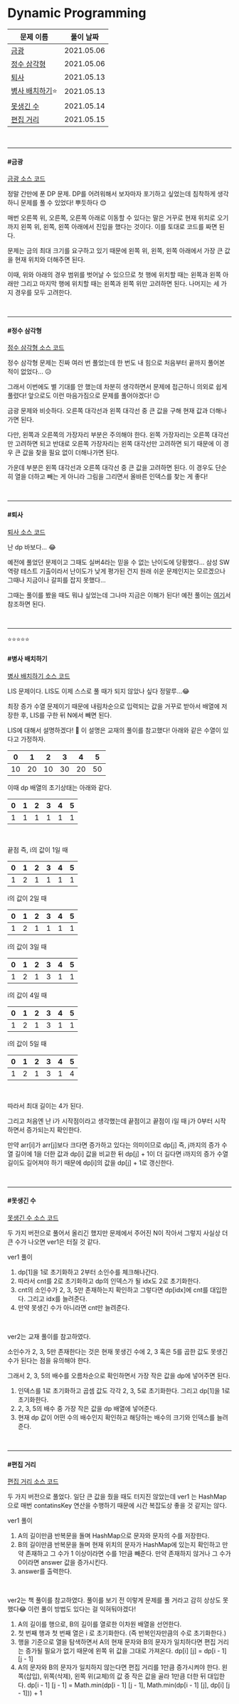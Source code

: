 # Dynamic Programming

| 문제 이름                        | 풀이 날짜  |
| -------------------------------- | ---------- |
| [금광](#금광)                    | 2021.05.06 |
| [정수 삼각형](#정수-삼각형)      | 2021.05.06 |
| [퇴사](#퇴사)                    | 2021.05.13 |
| [병사 배치하기](#병사-배치하기)⭐ | 2021.05.13 |
| [못생긴 수](#못생긴-수)          | 2021.05.14 |
| [편집 거리](#편집-거리)          | 2021.05.15 |

<br>

<hr>

#### #금광

[금광 소스 코드](https://github.com/hjyeon-n/java-for-coding-test/blob/master/Dynamic%20Programming/hjyeon-n/%EA%B8%B0%EC%B6%9C%20%EB%AC%B8%EC%A0%9C/%EA%B8%88%EA%B4%91.java)

정말 간만에 푼 DP 문제. DP를 어려워해서 보자마자 포기하고 싶었는데 침착하게 생각하니 문제를 풀 수 있었다! 뿌듯하다 😊

매번 오른쪽 위, 오른쪽, 오른쪽 아래로 이동할 수 있다는 말은 거꾸로 현재 위치로 오기까지 왼쪽 위, 왼쪽, 왼쪽 아래에서 진입을 했다는 것이다. 이를 토대로 코드를 짜면 된다.

문제는 금의 최대 크기를 요구하고 있기 때문에 왼쪽 위, 왼쪽, 왼쪽 아래에서 가장 큰 값을 현재 위치와 더해주면 된다.

이때, 위와 아래의 경우 범위를 벗어날 수 있으므로 첫 행에 위치할 때는 왼쪽과 왼쪽 아래만 그리고 마지막 행에 위치할 때는 왼쪽과 왼쪽 위만 고려하면 된다. 나머지는 세 가지 경우를 모두 고려한다.

<br>

<hr>

#### #정수 삼각형

[정수 삼각형 소스 코드](https://github.com/hjyeon-n/java-for-coding-test/blob/master/Dynamic%20Programming/hjyeon-n/%EA%B8%B0%EC%B6%9C%20%EB%AC%B8%EC%A0%9C/%EC%A0%95%EC%88%98%20%EC%82%BC%EA%B0%81%ED%98%95.java)

정수 삼각형 문제는 진짜 여러 번 풀었는데 한 번도 내 힘으로 처음부터 끝까지 풀어본 적이 없었다... 😥

그래서 이번에도 별 기대를 안 했는데 차분히 생각하면서 문제에 접근하니 의외로 쉽게 풀렸다! 앞으로도 이런 마음가짐으로 문제를 풀어야겠다! 😉

금광 문제와 비슷하다. 오른쪽 대각선과 왼쪽 대각선 중 큰 값을 구해 현재 값과 더해나가면 된다.

다만, 왼쪽과 오른쪽의 가장자리 부분은 주의해야 한다. 왼쪽 가장자리는 오른쪽 대각선만 고려하면 되고 반대로 오른쪽 가장자리는 왼쪽 대각선만 고려하면 되기 때문에 이 경우 큰 값을 찾을 필요 없이 더해나가면 된다.

가운데 부분은 왼쪽 대각선과 오른쪽 대각선 중 큰 값을 고려하면 된다. 이 경우도 단순히 열을 더하고 빼는 게 아니라 그림을 그리면서 올바른 인덱스를 찾는 게 좋다! 

<br>

<hr>

#### #퇴사

[퇴사 소스 코드](https://github.com/hjyeon-n/java-for-coding-test/blob/master/Dynamic%20Programming/hjyeon-n/%EA%B8%B0%EC%B6%9C%20%EB%AC%B8%EC%A0%9C/%ED%87%B4%EC%82%AC.java)

난 dp 바보다... 😂 

예전에 풀었던 문제이고 그때도 실버4라는 믿을 수 없는 난이도에 당황했다... 삼성 SW 역량 테스트 기출이라서 난이도가 낮게 평가된 건지 원래 쉬운 문제인지는 모르겠으나 그때나 지금이나 갈피를 잡지 못했다...

그때는 풀이를 봤을 때도 뭐냐 싶었는데 그나마 지금은 이해가 된다! 예전 풀이는 [여기](https://github.com/hjyeon-n/Algorithm_study/blob/master/Problem%20Solving/2020.07/Dynamic%20Programming.md#%ED%87%B4%EC%82%AC)서 참조하면 된다.

<br>

<hr>

⭐⭐⭐⭐⭐

#### #병사 배치하기

[병사 배치하기 소스 코드](https://github.com/hjyeon-n/java-for-coding-test/tree/master/Dynamic%20Programming/hjyeon-n/%EA%B8%B0%EC%B6%9C%20%EB%AC%B8%EC%A0%9C/%EB%B3%91%EC%82%AC%20%EB%B0%B0%EC%B9%98%ED%95%98%EA%B8%B0)

LIS 문제이다. LIS도 이제 스스로 풀 때가 되지 않았나 싶다 정말루...😂

최장 증가 수열 문제이기 때문에 내림차순으로 입력되는 값을 거꾸로 받아서 배열에 저장한 후, LIS를 구한 뒤 N에서 빼면 된다.

LIS에 대해서 설명하겠다! 👀 이 설명은 교재의 풀이를 참고했다! 아래와 같은 수열이 있다고 가정하자.

| 0    | 1    | 2    | 3    | 4    | 5    |
| ---- | ---- | ---- | ---- | ---- | ---- |
| 10   | 20   | 10   | 30   | 20   | 50   |

이때 dp 배열의 초기상태는 아래와 같다.

| 0    | 1    | 2    | 3    | 4    | 5    |
| ---- | ---- | ---- | ---- | ---- | ---- |
| 1    | 1    | 1    | 1    | 1    | 1    |

<br>

끝점 즉, i의 값이 1일 때

| 0    | 1    | 2    | 3    | 4    | 5    |
| ---- | ---- | ---- | ---- | ---- | ---- |
| 1    | 2    | 1    | 1    | 1    | 1    |



i의 값이 2일 때

| 0    | 1    | 2    | 3    | 4    | 5    |
| ---- | ---- | ---- | ---- | ---- | ---- |
| 1    | 2    | 1    | 1    | 1    | 1    |



i의 값이 3일 때

| 0    | 1    | 2    | 3    | 4    | 5    |
| ---- | ---- | ---- | ---- | ---- | ---- |
| 1    | 2    | 1    | 3    | 1    | 1    |



i의 값이 4일 때

| 0    | 1    | 2    | 3    | 4    | 5    |
| ---- | ---- | ---- | ---- | ---- | ---- |
| 1    | 2    | 1    | 3    | 1    | 1    |



i의 값이 5일 때

| 0    | 1    | 2    | 3    | 4    | 5    |
| ---- | ---- | ---- | ---- | ---- | ---- |
| 1    | 2    | 1    | 3    | 1    | 4    |

<br>

따라서 최대 길이는 4가 된다.

그리고 처음엔 난 i가 시작점이라고 생각했는데 끝점이고 끝점이 i일 때 j가 0부터 시작하면서 증가되는지 확인한다.

만약 arr[i]가 arr[j]보다 크다면 증가하고 있다는 의미이므로 dp[j] 즉, j까지의 증가 수열 길이에 1을 더한 값과 dp[i] 값을 비교한 뒤 dp[j] + 1이 더 길다면 i까지의 증가 수열 길이도 길어져야 하기 때문에 dp[i]의 값을 dp[j] + 1로 갱신한다.

<br>

<hr>

#### #못생긴 수

[못생긴 수 소스 코드](https://github.com/hjyeon-n/java-for-coding-test/tree/master/Dynamic%20Programming/hjyeon-n/%EA%B8%B0%EC%B6%9C%20%EB%AC%B8%EC%A0%9C/%EB%AA%BB%EC%83%9D%EA%B8%B4%20%EC%88%98)

두 가지 버전으로 풀어서 올리긴 했지만 문제에서 주어진 N이 작아서 그렇지 사실상 더 큰 수가 나오면 ver1은 터질 것 같다.

ver1 풀이

1. dp[1]을 1로 초기화하고 2부터 소인수를 체크해나간다.
2. 따라서 cnt를 2로 초기화하고 dp의 인덱스가 될 idx도 2로 초기화한다.
3. cnt의 소인수가 2, 3, 5만 존재하는지 확인하고 그렇다면 dp[idx]에 cnt를 대입한다. 그리고 idx를 늘려준다.
4. 만약 못생긴 수가 아니라면 cnt만 늘려준다.

<br>

ver2는 교재 풀이를 참고하였다.

소인수가 2, 3, 5만 존재한다는 것은 현재 못생긴 수에 2, 3 혹은 5를 곱한 값도 못생긴 수가 된다는 점을 유의해야 한다.

그래서 2, 3, 5의 배수를 오름차순으로 확인하면서 가장 작은 값을 dp에 넣어주면 된다.

1. 인덱스를 1로 초기화하고 곱셈 값도 각각 2, 3, 5로 초기화한다. 그리고 dp[1]을 1로 초기화한다.
2. 2, 3, 5의 배수 중 가장 작은 값을 dp 배열에 넣어준다.
3. 현재 dp 값이 어떤 수의 배수인지 확인하고 해당하는 배수의 크기와 인덱스를 늘려준다.

<br>

<hr>

#### #편집 거리

[편집 거리 소스 코드](https://github.com/hjyeon-n/java-for-coding-test/tree/master/Dynamic%20Programming/hjyeon-n/%EA%B8%B0%EC%B6%9C%20%EB%AC%B8%EC%A0%9C/%ED%8E%B8%EC%A7%91%20%EA%B1%B0%EB%A6%AC)

두 가지 버전으로 풀었다. 일단 큰 값을 줬을 때도 터지진 않았는데 ver1 는 HashMap으로 매번 contatinsKey 연산을 수행하기 때문에 시간 복잡도상 좋을 것 같지는 않다. 

ver1 풀이

1. A의 길이만큼 반복문을 돌며 HashMap으로 문자와 문자의 수를 저장한다.
2. B의 길이만큼 반복문을 돌며 현재 위치의 문자가 HashMap에 있는지 확인하고 만약 존재하고 그 수가 1 이상이라면 수를 1만큼 빼준다. 만약 존재하지 않거나 그 수가 0이라면 answer 값을 증가시킨다.
3. answer를 출력한다.

<br>

ver2는 책 풀이를 참고하였다. 풀이를 보기 전 이렇게 문제를 풀 거라고 감히 상상도 못했다😂 이런 풀이 방법도 있다는 걸 익혀둬야겠다!

1. A의 길이를 행으로, B의 길이를 열로한 이차원 배열을 선언한다.
2. 첫 번째 행과 첫 번째 열은 i 로 초기화한다. (즉 반복인자만큼의 수로 초기화한다.)
3. 행을 기준으로 열을 탐색하면서 A의 현재 문자와 B의 문자가 일치하다면 편집 거리는 증가될 필요가 없기 때문에 왼쪽 위 값을 그대로 가져온다. dp[i] [j] = dp[i - 1] [j - 1]
4. A의 문자와 B의 문자가 일치하지 않는다면 편집 거리를 1만큼 증가시켜야 한다. 왼쪽(삽입), 위쪽(삭제), 왼쪽 위(교체)의 값 중 작은 값을 골라 1만큼 더한 뒤 대입한다. dp[i - 1] [j - 1] = Math.min(dp[i - 1] [j - 1], Math.min(dp[i - 1] [j], dp[i] [j - 1])) + 1